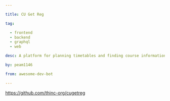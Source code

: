 ```yaml
---

title: CU Get Reg 

tag: 

  - frontend
  - backend
  - graphql
  - web 

desc: A platform for planning timetables and finding course information at Chulalongkorn University. 

by: peam1146 

from: awesome-dev-bot 

---
```




https://github.com/thinc-org/cugetreg 


